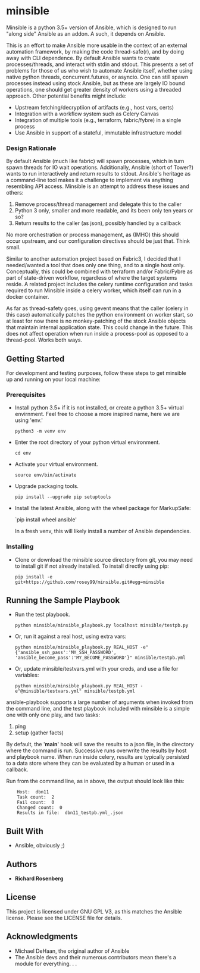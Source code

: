 # minsible

Minsible is a python 3.5+ version of Ansible, which is designed to 
run "along side" Ansible as an addon. A such, it depends on Ansible.

This is an effort to make Ansible more usable in the context of an
external automation framework, by making the code thread-safe(r), and 
by doing away with CLI dependence. By default Ansible
wants to create processes/threads, and interact with stdin and stdout.
This presents a set of problems for those of us who wish to automate
Ansible itself, whether using native python threads, concurrent.futures, 
or asyncio. One can still spawn processes instead using stock Ansible, 
but as these are largely IO bound operations, one should get greater 
density of workers using a threaded approach. Other potential benefits
might include:

  * Upstream fetching/decryptiion of artifacts (e.g., host vars, certs)
  * Integration with a workflow system such as Celery Canvas
  * Integration of multiple tools (e.g., terraform, fabric/fybre) in a single process 
  * Use Ansible in support of a stateful, immutable infrastructure model

### Design Rationale

By default Ansible (much like fabric) will spawn processes, which in 
turn spawn threads for IO wait operations. Additionally, Ansible (short of 
Tower?) wants to run interactively and return results to stdout. Ansible's 
heritage as a command-line tool makes it a challenge to implement via anything 
resembling API access. Minsible is an attempt to address these issues 
and others:

  1. Remove process/thread management and delegate this to the caller
  2. Python 3 only, smaller and more readable, and its been only ten years or so?
  3. Return results to the caller (as json), possibly handled by a callback

No more orchestration or process management, as (IMHO) this should occur 
upstream, and our configuration directives should be just that. Think small.

Similar to another automation project based on Fabric3, I decided that I 
needed/wanted a tool that does only one thing, and to a single host only.
Conceptually, this could be combined with terraform and/or Fabric/Fybre as part 
of state-driven workflow, regardless of where the target systems reside. 
A related project includes the celery runtime configuration and tasks 
required to run Minsible inside a celery worker, which itself can run in a 
docker container.

As far as thread-safety goes, using gevent means that the caller (celery 
in this case) automatically patches the python environment on worker start, 
so at least for now there is no monkey-patching of the stock Ansible 
objects that maintain internal application state. This could change in the 
future. This does not affect operation when run inside a process-pool as opposed 
to a thread-pool. Works both ways. 

## Getting Started

For development and testing purposes, follow these steps to get minsible up and 
running on your local machine:

### Prerequisites

- Install python 3.5+ if it is not installed, or create a python 3.5+ virtual envirnment.
  Feel free to choose a more inspired name, here we are using 'env.'

    `python3 -m venv env`

- Enter the root directory of your python virtual environment.

    `cd env`

- Activate your virtual environment.

    `source env/bin/activate`

- Upgrade packaging tools.

    `pip install --upgrade pip setuptools`

- Install the latest Ansible, along with the wheel package for MarkupSafe:

    `pip install wheel ansible'
    
  In a fresh venv, this will likely install a number of Ansible dependencies.
  
### Installing

- Clone or download the minsible source directory from git, you may need to install git if not already installed. 
  To install directly using pip:
  
    `pip install -e git+https://github.com/rosey99/minsible.git#egg=minsible`

## Running the Sample Playbook

- Run the test playbook.

    `python minsible/minsible_playbook.py localhost minsible/testpb.py`

- Or, run it against a real host, using extra vars:

    `python minsible/minsible_playbook.py REAL_HOST -e"{'ansible_ssh_pass':'MY_SSH_PASSWORD', 'ansible_become_pass':'MY_BECOME_PASSWORD'}" minsible/testpb.yml`
    
- Or, update minsible/testvars.yml with your creds, and use a file for variables:

    `python minsible/minsible_playbook.py REAL_HOST -e"@minsible/testvars.yml" minsible/testpb.yml`


ansible-playbook supports a large number of arguments when invoked from the command line, and the 
test playbook included with minsible is a simple one with only one play, and two tasks:
    
  1. ping
  2. setup (gather facts) 

By default, the '__main__' hook will save the results to a json file, in the directory where 
the command is run. Successive runs overwrite the results by host and playbook name. 
When run inside celery, results are typically persisted to a data store where 
they can be evaluated by a human or used in a callback.

Run from the command line, as in above, the output should look like this:

```
    Host:  dbn11
    Task count:  2
    Fail count:  0
    Changed count:  0
    Results in file:  dbn11_testpb.yml_.json
```

## Built With

* Ansible, obviously ;)

## Authors

* **Richard Rosenberg**

## License

This project is licensed under GNU GPL V3, as this matches the Ansible license. Please see the LICENSE file for details.

## Acknowledgments

* Michael DeHaan, the original author of Ansible
* The Ansible devs and their numerous contributors mean there's a module for everything. . .

